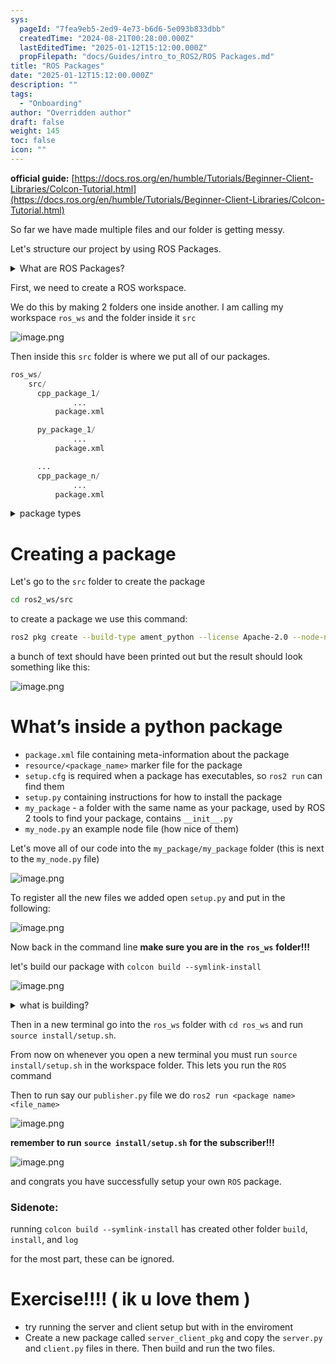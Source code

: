 ```yaml
---
sys:
  pageId: "7fea9eb5-2ed9-4e73-b6d6-5e093b833dbb"
  createdTime: "2024-08-21T00:28:00.000Z"
  lastEditedTime: "2025-01-12T15:12:00.000Z"
  propFilepath: "docs/Guides/intro_to_ROS2/ROS Packages.md"
title: "ROS Packages"
date: "2025-01-12T15:12:00.000Z"
description: ""
tags:
  - "Onboarding"
author: "Overridden author"
draft: false
weight: 145
toc: false
icon: ""
---
```


**official guide:** [https://docs.ros.org/en/humble/Tutorials/Beginner-Client-Libraries/Colcon-Tutorial.html](https://docs.ros.org/en/humble/Tutorials/Beginner-Client-Libraries/Colcon-Tutorial.html)

So far we have made multiple files and our folder is getting messy.

Let's structure our project by using ROS Packages.

<details>

<summary>What are ROS Packages?</summary>

ROS Packages are, as the name implies, packages of code that are highly sharable between ROS developers.

They consist of a folder, `package.xml` file, and source code

```python
      cpp_package_1/
		      ... imagine much code files here ..
          package.xml
```

</details>

First, we need to create a ROS workspace.

We do this by making 2 folders one inside another. I am calling my workspace `ros_ws` and the folder inside it `src`

![image.png](https://prod-files-secure.s3.us-west-2.amazonaws.com/d518164a-d88e-44d1-a4ee-3adb3bd8bce0/70706947-fd18-4537-a67b-e12946812d31/image.png?X-Amz-Algorithm=AWS4-HMAC-SHA256&X-Amz-Content-Sha256=UNSIGNED-PAYLOAD&X-Amz-Credential=ASIAZI2LB4667LZC5WXM%2F20250317%2Fus-west-2%2Fs3%2Faws4_request&X-Amz-Date=20250317T150818Z&X-Amz-Expires=3600&X-Amz-Security-Token=IQoJb3JpZ2luX2VjEO%2F%2F%2F%2F%2F%2F%2F%2F%2F%2F%2FwEaCXVzLXdlc3QtMiJHMEUCIBHKZGkjC%2F8%2Fgkh17F452cvlYT4t0%2Bx1TsvBoZER%2F1BxAiEA79FJiQ9xM2yhekiA4fXMEoRxtrVJcgwVjdjPvfsVP2Mq%2FwMISBAAGgw2Mzc0MjMxODM4MDUiDJOY0FcNlaiSN4A4xCrcAzd0PlWIBqVhLqKR9xE0gLen42MyHXbxiIlhuTWTFjltDFCf2borXdZTm8R7rYy%2FTt9OmFmRy8bDu1QQWEx%2F%2FwoZ4baz6zZtz7KrMAsQpFZH0W4Dswj9pzQt%2FnyZTm%2BpxL1cnl6nrnjIiTvZSMlgU4CiIMS8kHifSBfw8tsHdmGiHVKa9EGXcHy3RN1beaOd6AlLnNh5UokTbvkZW1TYzU8Z93f0tQkHRkbYS%2FROXTClleNnAatXI8wc8rYxflALTMoCJD%2F0CtrBtCMVYECar5y5%2Be58tXhXrO0sigLo6lQ%2BFXzn7LqSOH7bWbLFyOuag9vyQVM%2FFLw6Juc3vOcuI3gOS7a9PXh2pN1L5qCx9pU9sDl3mIG0zgL%2BQEHR%2BqsT95%2Fg6ltBSy9ch%2BtR166qOcxWJGxWQSnms%2B7V9Ym58H6hmiqTg8OKU49Bm50CcLNos5ltKCudF%2FvAz5ObUkNEpP3cj3g5TupbEAikRn8gHCyqxXGQ8f34V7%2FRMt7vnNzWeyKkd4gX1%2BZV3PcsRXgq4M5pOGdEHTGUmouH9cOZQk2ntSvpLrYGZf6N0g4lhUKHdUlTMTC9h2snzQ3F%2BJgOkvJhZhGtrjY%2BiLmtZA8wCK5XgE7xz2gYRBrsYzO9MI%2Fq4L4GOqUBmtwLUaqJOJTyRoGWuOyceH7%2Fh0K8805xz9SZErZ6L4eAkNSvzAupC4S%2BEErH%2BnHAONh68HUjguSiYe8lrmSs%2F4yzBpSHlpSUp50O2xoyrfZSGgtv%2FM1NXwYGkLpe%2BhmCIErMrwEo7N9Sq5xnFW%2BhdfHvkSxstbGfpklPPVviNx%2BO4dfTGoBrJzYfH2ytPKhE8dU2XRSeYPYN%2F0KppIsXTdl5qfFf&X-Amz-Signature=7135d2b2b1df5a8885fb0139b8cbb0f9f813bf8ca4d6378069569eb222c626cf&X-Amz-SignedHeaders=host&x-id=GetObject)

Then inside this `src` folder is where we put all of our packages.

```python
ros_ws/
    src/
      cpp_package_1/
		      ...
          package.xml

      py_package_1/
		      ...
          package.xml

      ...
      cpp_package_n/
		      ...
          package.xml

```

<details>

<summary>package types</summary>

packages can be either `C++` or python.

the intern file structure is different for each but for this guide we will stick to creating python packages

</details>

# Creating a package

Let's go to the `src` folder to create the package

```bash
cd ros2_ws/src
```

to create a package we use this command:

```bash
ros2 pkg create --build-type ament_python --license Apache-2.0 --node-name my_node my_package
```

a bunch of text should have been printed out but the result should look something like this:

![image.png](https://prod-files-secure.s3.us-west-2.amazonaws.com/d518164a-d88e-44d1-a4ee-3adb3bd8bce0/e6cf1e3f-8512-4a3e-b131-079f800bf3e8/image.png?X-Amz-Algorithm=AWS4-HMAC-SHA256&X-Amz-Content-Sha256=UNSIGNED-PAYLOAD&X-Amz-Credential=ASIAZI2LB4667LZC5WXM%2F20250317%2Fus-west-2%2Fs3%2Faws4_request&X-Amz-Date=20250317T150818Z&X-Amz-Expires=3600&X-Amz-Security-Token=IQoJb3JpZ2luX2VjEO%2F%2F%2F%2F%2F%2F%2F%2F%2F%2F%2FwEaCXVzLXdlc3QtMiJHMEUCIBHKZGkjC%2F8%2Fgkh17F452cvlYT4t0%2Bx1TsvBoZER%2F1BxAiEA79FJiQ9xM2yhekiA4fXMEoRxtrVJcgwVjdjPvfsVP2Mq%2FwMISBAAGgw2Mzc0MjMxODM4MDUiDJOY0FcNlaiSN4A4xCrcAzd0PlWIBqVhLqKR9xE0gLen42MyHXbxiIlhuTWTFjltDFCf2borXdZTm8R7rYy%2FTt9OmFmRy8bDu1QQWEx%2F%2FwoZ4baz6zZtz7KrMAsQpFZH0W4Dswj9pzQt%2FnyZTm%2BpxL1cnl6nrnjIiTvZSMlgU4CiIMS8kHifSBfw8tsHdmGiHVKa9EGXcHy3RN1beaOd6AlLnNh5UokTbvkZW1TYzU8Z93f0tQkHRkbYS%2FROXTClleNnAatXI8wc8rYxflALTMoCJD%2F0CtrBtCMVYECar5y5%2Be58tXhXrO0sigLo6lQ%2BFXzn7LqSOH7bWbLFyOuag9vyQVM%2FFLw6Juc3vOcuI3gOS7a9PXh2pN1L5qCx9pU9sDl3mIG0zgL%2BQEHR%2BqsT95%2Fg6ltBSy9ch%2BtR166qOcxWJGxWQSnms%2B7V9Ym58H6hmiqTg8OKU49Bm50CcLNos5ltKCudF%2FvAz5ObUkNEpP3cj3g5TupbEAikRn8gHCyqxXGQ8f34V7%2FRMt7vnNzWeyKkd4gX1%2BZV3PcsRXgq4M5pOGdEHTGUmouH9cOZQk2ntSvpLrYGZf6N0g4lhUKHdUlTMTC9h2snzQ3F%2BJgOkvJhZhGtrjY%2BiLmtZA8wCK5XgE7xz2gYRBrsYzO9MI%2Fq4L4GOqUBmtwLUaqJOJTyRoGWuOyceH7%2Fh0K8805xz9SZErZ6L4eAkNSvzAupC4S%2BEErH%2BnHAONh68HUjguSiYe8lrmSs%2F4yzBpSHlpSUp50O2xoyrfZSGgtv%2FM1NXwYGkLpe%2BhmCIErMrwEo7N9Sq5xnFW%2BhdfHvkSxstbGfpklPPVviNx%2BO4dfTGoBrJzYfH2ytPKhE8dU2XRSeYPYN%2F0KppIsXTdl5qfFf&X-Amz-Signature=0878941f20ab4edd30018ca462bfcfdc5fcbe270b4a21f74a8c1ac99a4d3555f&X-Amz-SignedHeaders=host&x-id=GetObject)

# What’s inside a python package

- `package.xml` file containing meta-information about the package
- `resource/<package_name>` marker file for the package
- `setup.cfg` is required when a package has executables, so `ros2 run` can find them
- `setup.py` containing instructions for how to install the package
- `my_package` - a folder with the same name as your package, used by ROS 2 tools to find your package, contains `__init__.py`
- `my_node.py` an example node file (how nice of them)

Let's move all of our code into the `my_package/my_package` folder (this is next to the `my_node.py` file)

![image.png](https://prod-files-secure.s3.us-west-2.amazonaws.com/d518164a-d88e-44d1-a4ee-3adb3bd8bce0/9ce58f11-0da9-4d3e-b86d-506a9685d378/image.png?X-Amz-Algorithm=AWS4-HMAC-SHA256&X-Amz-Content-Sha256=UNSIGNED-PAYLOAD&X-Amz-Credential=ASIAZI2LB4667LZC5WXM%2F20250317%2Fus-west-2%2Fs3%2Faws4_request&X-Amz-Date=20250317T150818Z&X-Amz-Expires=3600&X-Amz-Security-Token=IQoJb3JpZ2luX2VjEO%2F%2F%2F%2F%2F%2F%2F%2F%2F%2F%2FwEaCXVzLXdlc3QtMiJHMEUCIBHKZGkjC%2F8%2Fgkh17F452cvlYT4t0%2Bx1TsvBoZER%2F1BxAiEA79FJiQ9xM2yhekiA4fXMEoRxtrVJcgwVjdjPvfsVP2Mq%2FwMISBAAGgw2Mzc0MjMxODM4MDUiDJOY0FcNlaiSN4A4xCrcAzd0PlWIBqVhLqKR9xE0gLen42MyHXbxiIlhuTWTFjltDFCf2borXdZTm8R7rYy%2FTt9OmFmRy8bDu1QQWEx%2F%2FwoZ4baz6zZtz7KrMAsQpFZH0W4Dswj9pzQt%2FnyZTm%2BpxL1cnl6nrnjIiTvZSMlgU4CiIMS8kHifSBfw8tsHdmGiHVKa9EGXcHy3RN1beaOd6AlLnNh5UokTbvkZW1TYzU8Z93f0tQkHRkbYS%2FROXTClleNnAatXI8wc8rYxflALTMoCJD%2F0CtrBtCMVYECar5y5%2Be58tXhXrO0sigLo6lQ%2BFXzn7LqSOH7bWbLFyOuag9vyQVM%2FFLw6Juc3vOcuI3gOS7a9PXh2pN1L5qCx9pU9sDl3mIG0zgL%2BQEHR%2BqsT95%2Fg6ltBSy9ch%2BtR166qOcxWJGxWQSnms%2B7V9Ym58H6hmiqTg8OKU49Bm50CcLNos5ltKCudF%2FvAz5ObUkNEpP3cj3g5TupbEAikRn8gHCyqxXGQ8f34V7%2FRMt7vnNzWeyKkd4gX1%2BZV3PcsRXgq4M5pOGdEHTGUmouH9cOZQk2ntSvpLrYGZf6N0g4lhUKHdUlTMTC9h2snzQ3F%2BJgOkvJhZhGtrjY%2BiLmtZA8wCK5XgE7xz2gYRBrsYzO9MI%2Fq4L4GOqUBmtwLUaqJOJTyRoGWuOyceH7%2Fh0K8805xz9SZErZ6L4eAkNSvzAupC4S%2BEErH%2BnHAONh68HUjguSiYe8lrmSs%2F4yzBpSHlpSUp50O2xoyrfZSGgtv%2FM1NXwYGkLpe%2BhmCIErMrwEo7N9Sq5xnFW%2BhdfHvkSxstbGfpklPPVviNx%2BO4dfTGoBrJzYfH2ytPKhE8dU2XRSeYPYN%2F0KppIsXTdl5qfFf&X-Amz-Signature=a36a9332b0a95eaf6ab753802849c96d166004781e147b99eb974e9b7559022b&X-Amz-SignedHeaders=host&x-id=GetObject)

To register all the new files we added open `setup.py` and put in the following:

![image.png](https://prod-files-secure.s3.us-west-2.amazonaws.com/d518164a-d88e-44d1-a4ee-3adb3bd8bce0/1cd7c262-4cae-4496-9d75-c178537d24a2/image.png?X-Amz-Algorithm=AWS4-HMAC-SHA256&X-Amz-Content-Sha256=UNSIGNED-PAYLOAD&X-Amz-Credential=ASIAZI2LB4667LZC5WXM%2F20250317%2Fus-west-2%2Fs3%2Faws4_request&X-Amz-Date=20250317T150818Z&X-Amz-Expires=3600&X-Amz-Security-Token=IQoJb3JpZ2luX2VjEO%2F%2F%2F%2F%2F%2F%2F%2F%2F%2F%2FwEaCXVzLXdlc3QtMiJHMEUCIBHKZGkjC%2F8%2Fgkh17F452cvlYT4t0%2Bx1TsvBoZER%2F1BxAiEA79FJiQ9xM2yhekiA4fXMEoRxtrVJcgwVjdjPvfsVP2Mq%2FwMISBAAGgw2Mzc0MjMxODM4MDUiDJOY0FcNlaiSN4A4xCrcAzd0PlWIBqVhLqKR9xE0gLen42MyHXbxiIlhuTWTFjltDFCf2borXdZTm8R7rYy%2FTt9OmFmRy8bDu1QQWEx%2F%2FwoZ4baz6zZtz7KrMAsQpFZH0W4Dswj9pzQt%2FnyZTm%2BpxL1cnl6nrnjIiTvZSMlgU4CiIMS8kHifSBfw8tsHdmGiHVKa9EGXcHy3RN1beaOd6AlLnNh5UokTbvkZW1TYzU8Z93f0tQkHRkbYS%2FROXTClleNnAatXI8wc8rYxflALTMoCJD%2F0CtrBtCMVYECar5y5%2Be58tXhXrO0sigLo6lQ%2BFXzn7LqSOH7bWbLFyOuag9vyQVM%2FFLw6Juc3vOcuI3gOS7a9PXh2pN1L5qCx9pU9sDl3mIG0zgL%2BQEHR%2BqsT95%2Fg6ltBSy9ch%2BtR166qOcxWJGxWQSnms%2B7V9Ym58H6hmiqTg8OKU49Bm50CcLNos5ltKCudF%2FvAz5ObUkNEpP3cj3g5TupbEAikRn8gHCyqxXGQ8f34V7%2FRMt7vnNzWeyKkd4gX1%2BZV3PcsRXgq4M5pOGdEHTGUmouH9cOZQk2ntSvpLrYGZf6N0g4lhUKHdUlTMTC9h2snzQ3F%2BJgOkvJhZhGtrjY%2BiLmtZA8wCK5XgE7xz2gYRBrsYzO9MI%2Fq4L4GOqUBmtwLUaqJOJTyRoGWuOyceH7%2Fh0K8805xz9SZErZ6L4eAkNSvzAupC4S%2BEErH%2BnHAONh68HUjguSiYe8lrmSs%2F4yzBpSHlpSUp50O2xoyrfZSGgtv%2FM1NXwYGkLpe%2BhmCIErMrwEo7N9Sq5xnFW%2BhdfHvkSxstbGfpklPPVviNx%2BO4dfTGoBrJzYfH2ytPKhE8dU2XRSeYPYN%2F0KppIsXTdl5qfFf&X-Amz-Signature=fa08033b078b1850c6587a7e95dd43c38d01c8079021aa04d0f8b677fca60aab&X-Amz-SignedHeaders=host&x-id=GetObject)

Now back in the command line **make sure you are in the** **`ros_ws`** **folder!!!**

let's build our package with `colcon build --symlink-install`

![image.png](https://prod-files-secure.s3.us-west-2.amazonaws.com/d518164a-d88e-44d1-a4ee-3adb3bd8bce0/2f2a0d27-b173-48fd-b189-5f5c0ce65619/image.png?X-Amz-Algorithm=AWS4-HMAC-SHA256&X-Amz-Content-Sha256=UNSIGNED-PAYLOAD&X-Amz-Credential=ASIAZI2LB4667LZC5WXM%2F20250317%2Fus-west-2%2Fs3%2Faws4_request&X-Amz-Date=20250317T150818Z&X-Amz-Expires=3600&X-Amz-Security-Token=IQoJb3JpZ2luX2VjEO%2F%2F%2F%2F%2F%2F%2F%2F%2F%2F%2FwEaCXVzLXdlc3QtMiJHMEUCIBHKZGkjC%2F8%2Fgkh17F452cvlYT4t0%2Bx1TsvBoZER%2F1BxAiEA79FJiQ9xM2yhekiA4fXMEoRxtrVJcgwVjdjPvfsVP2Mq%2FwMISBAAGgw2Mzc0MjMxODM4MDUiDJOY0FcNlaiSN4A4xCrcAzd0PlWIBqVhLqKR9xE0gLen42MyHXbxiIlhuTWTFjltDFCf2borXdZTm8R7rYy%2FTt9OmFmRy8bDu1QQWEx%2F%2FwoZ4baz6zZtz7KrMAsQpFZH0W4Dswj9pzQt%2FnyZTm%2BpxL1cnl6nrnjIiTvZSMlgU4CiIMS8kHifSBfw8tsHdmGiHVKa9EGXcHy3RN1beaOd6AlLnNh5UokTbvkZW1TYzU8Z93f0tQkHRkbYS%2FROXTClleNnAatXI8wc8rYxflALTMoCJD%2F0CtrBtCMVYECar5y5%2Be58tXhXrO0sigLo6lQ%2BFXzn7LqSOH7bWbLFyOuag9vyQVM%2FFLw6Juc3vOcuI3gOS7a9PXh2pN1L5qCx9pU9sDl3mIG0zgL%2BQEHR%2BqsT95%2Fg6ltBSy9ch%2BtR166qOcxWJGxWQSnms%2B7V9Ym58H6hmiqTg8OKU49Bm50CcLNos5ltKCudF%2FvAz5ObUkNEpP3cj3g5TupbEAikRn8gHCyqxXGQ8f34V7%2FRMt7vnNzWeyKkd4gX1%2BZV3PcsRXgq4M5pOGdEHTGUmouH9cOZQk2ntSvpLrYGZf6N0g4lhUKHdUlTMTC9h2snzQ3F%2BJgOkvJhZhGtrjY%2BiLmtZA8wCK5XgE7xz2gYRBrsYzO9MI%2Fq4L4GOqUBmtwLUaqJOJTyRoGWuOyceH7%2Fh0K8805xz9SZErZ6L4eAkNSvzAupC4S%2BEErH%2BnHAONh68HUjguSiYe8lrmSs%2F4yzBpSHlpSUp50O2xoyrfZSGgtv%2FM1NXwYGkLpe%2BhmCIErMrwEo7N9Sq5xnFW%2BhdfHvkSxstbGfpklPPVviNx%2BO4dfTGoBrJzYfH2ytPKhE8dU2XRSeYPYN%2F0KppIsXTdl5qfFf&X-Amz-Signature=4cb75672275dc1fb208f86d9ec46b1df2d45af4a8159d636129a07de94272568&X-Amz-SignedHeaders=host&x-id=GetObject)

<details>

<summary>what is building?</summary>

if you are a CS major at Rose-Hulman you will learn the answer to this in CSSE132

but TLDR; is it combines all the code files into one program that can be run easily 

</details>

Then in a new terminal go into the `ros_ws` folder with `cd ros_ws` and run `source install/setup.sh`. 

From now on whenever you open a new terminal you must run `source install/setup.sh` in the workspace folder. This lets you run the `ROS` command

Then to run say our `publisher.py` file we do `ros2 run <package name> <file_name>`

![image.png](https://prod-files-secure.s3.us-west-2.amazonaws.com/d518164a-d88e-44d1-a4ee-3adb3bd8bce0/4f4b1219-3a44-4632-aa0a-ce3471699f59/image.png?X-Amz-Algorithm=AWS4-HMAC-SHA256&X-Amz-Content-Sha256=UNSIGNED-PAYLOAD&X-Amz-Credential=ASIAZI2LB4667LZC5WXM%2F20250317%2Fus-west-2%2Fs3%2Faws4_request&X-Amz-Date=20250317T150818Z&X-Amz-Expires=3600&X-Amz-Security-Token=IQoJb3JpZ2luX2VjEO%2F%2F%2F%2F%2F%2F%2F%2F%2F%2F%2FwEaCXVzLXdlc3QtMiJHMEUCIBHKZGkjC%2F8%2Fgkh17F452cvlYT4t0%2Bx1TsvBoZER%2F1BxAiEA79FJiQ9xM2yhekiA4fXMEoRxtrVJcgwVjdjPvfsVP2Mq%2FwMISBAAGgw2Mzc0MjMxODM4MDUiDJOY0FcNlaiSN4A4xCrcAzd0PlWIBqVhLqKR9xE0gLen42MyHXbxiIlhuTWTFjltDFCf2borXdZTm8R7rYy%2FTt9OmFmRy8bDu1QQWEx%2F%2FwoZ4baz6zZtz7KrMAsQpFZH0W4Dswj9pzQt%2FnyZTm%2BpxL1cnl6nrnjIiTvZSMlgU4CiIMS8kHifSBfw8tsHdmGiHVKa9EGXcHy3RN1beaOd6AlLnNh5UokTbvkZW1TYzU8Z93f0tQkHRkbYS%2FROXTClleNnAatXI8wc8rYxflALTMoCJD%2F0CtrBtCMVYECar5y5%2Be58tXhXrO0sigLo6lQ%2BFXzn7LqSOH7bWbLFyOuag9vyQVM%2FFLw6Juc3vOcuI3gOS7a9PXh2pN1L5qCx9pU9sDl3mIG0zgL%2BQEHR%2BqsT95%2Fg6ltBSy9ch%2BtR166qOcxWJGxWQSnms%2B7V9Ym58H6hmiqTg8OKU49Bm50CcLNos5ltKCudF%2FvAz5ObUkNEpP3cj3g5TupbEAikRn8gHCyqxXGQ8f34V7%2FRMt7vnNzWeyKkd4gX1%2BZV3PcsRXgq4M5pOGdEHTGUmouH9cOZQk2ntSvpLrYGZf6N0g4lhUKHdUlTMTC9h2snzQ3F%2BJgOkvJhZhGtrjY%2BiLmtZA8wCK5XgE7xz2gYRBrsYzO9MI%2Fq4L4GOqUBmtwLUaqJOJTyRoGWuOyceH7%2Fh0K8805xz9SZErZ6L4eAkNSvzAupC4S%2BEErH%2BnHAONh68HUjguSiYe8lrmSs%2F4yzBpSHlpSUp50O2xoyrfZSGgtv%2FM1NXwYGkLpe%2BhmCIErMrwEo7N9Sq5xnFW%2BhdfHvkSxstbGfpklPPVviNx%2BO4dfTGoBrJzYfH2ytPKhE8dU2XRSeYPYN%2F0KppIsXTdl5qfFf&X-Amz-Signature=fe162a22d509ac514fbe832d0f68c7375e3f019a34720f8afdb9a5211df95599&X-Amz-SignedHeaders=host&x-id=GetObject)

**remember to run** **`source install/setup.sh`** **for the subscriber!!!**

![image.png](https://prod-files-secure.s3.us-west-2.amazonaws.com/d518164a-d88e-44d1-a4ee-3adb3bd8bce0/02121119-dad4-49ec-8356-c956108b4243/image.png?X-Amz-Algorithm=AWS4-HMAC-SHA256&X-Amz-Content-Sha256=UNSIGNED-PAYLOAD&X-Amz-Credential=ASIAZI2LB4667LZC5WXM%2F20250317%2Fus-west-2%2Fs3%2Faws4_request&X-Amz-Date=20250317T150818Z&X-Amz-Expires=3600&X-Amz-Security-Token=IQoJb3JpZ2luX2VjEO%2F%2F%2F%2F%2F%2F%2F%2F%2F%2F%2FwEaCXVzLXdlc3QtMiJHMEUCIBHKZGkjC%2F8%2Fgkh17F452cvlYT4t0%2Bx1TsvBoZER%2F1BxAiEA79FJiQ9xM2yhekiA4fXMEoRxtrVJcgwVjdjPvfsVP2Mq%2FwMISBAAGgw2Mzc0MjMxODM4MDUiDJOY0FcNlaiSN4A4xCrcAzd0PlWIBqVhLqKR9xE0gLen42MyHXbxiIlhuTWTFjltDFCf2borXdZTm8R7rYy%2FTt9OmFmRy8bDu1QQWEx%2F%2FwoZ4baz6zZtz7KrMAsQpFZH0W4Dswj9pzQt%2FnyZTm%2BpxL1cnl6nrnjIiTvZSMlgU4CiIMS8kHifSBfw8tsHdmGiHVKa9EGXcHy3RN1beaOd6AlLnNh5UokTbvkZW1TYzU8Z93f0tQkHRkbYS%2FROXTClleNnAatXI8wc8rYxflALTMoCJD%2F0CtrBtCMVYECar5y5%2Be58tXhXrO0sigLo6lQ%2BFXzn7LqSOH7bWbLFyOuag9vyQVM%2FFLw6Juc3vOcuI3gOS7a9PXh2pN1L5qCx9pU9sDl3mIG0zgL%2BQEHR%2BqsT95%2Fg6ltBSy9ch%2BtR166qOcxWJGxWQSnms%2B7V9Ym58H6hmiqTg8OKU49Bm50CcLNos5ltKCudF%2FvAz5ObUkNEpP3cj3g5TupbEAikRn8gHCyqxXGQ8f34V7%2FRMt7vnNzWeyKkd4gX1%2BZV3PcsRXgq4M5pOGdEHTGUmouH9cOZQk2ntSvpLrYGZf6N0g4lhUKHdUlTMTC9h2snzQ3F%2BJgOkvJhZhGtrjY%2BiLmtZA8wCK5XgE7xz2gYRBrsYzO9MI%2Fq4L4GOqUBmtwLUaqJOJTyRoGWuOyceH7%2Fh0K8805xz9SZErZ6L4eAkNSvzAupC4S%2BEErH%2BnHAONh68HUjguSiYe8lrmSs%2F4yzBpSHlpSUp50O2xoyrfZSGgtv%2FM1NXwYGkLpe%2BhmCIErMrwEo7N9Sq5xnFW%2BhdfHvkSxstbGfpklPPVviNx%2BO4dfTGoBrJzYfH2ytPKhE8dU2XRSeYPYN%2F0KppIsXTdl5qfFf&X-Amz-Signature=25b32b26945a38f91d53449fa2138e2d5b516641d8070da56c544ad00b2a9421&X-Amz-SignedHeaders=host&x-id=GetObject)

and congrats you have successfully setup your own `ROS` package.

### Sidenote:

running `colcon build --symlink-install` has created other folder `build`, `install`, and `log`

for the most part, these can be ignored.

# Exercise!!!! ( ik u love them )

- try running the server and client setup but with in the enviroment
- Create a new package called `server_client_pkg` and copy the `server.py` and `client.py` files in there. Then build and run the two files.
